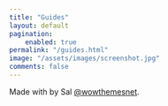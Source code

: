 ```yaml
---
title: "Guides"
layout: default
pagination:
    enabled: true
permalink: "/guides.html"
image: "/assets/images/screenshot.jpg"
comments: false
---
```

Made with <i class="fa fa-heart text-danger"></i> by Sal [@wowthemesnet](https://www.wowthemes.net/category/free-themes-templates/).

